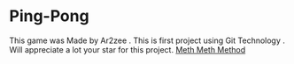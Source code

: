 # Ping-Pong

This game was Made by Ar2zee .
This is first project using Git Technology .
Will appreciate a lot your star for this project.
[Meth Meth Method](https://www.youtube.com/watch?v=ju09womACpQ&t=695s)
